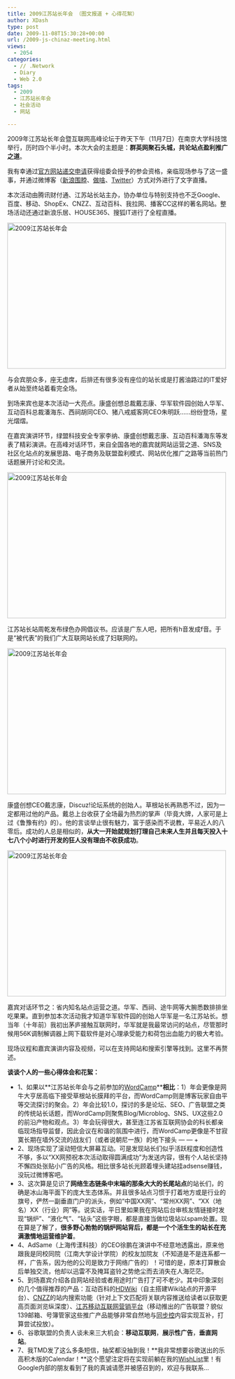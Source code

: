 ```yaml
---
title: 2009江苏站长年会 （图文报道 + 心得花絮）
author: XDash
type: post
date: 2009-11-08T15:30:28+00:00
url: /2009-js-chinaz-meeting.html
views:
  - 2054
categories:
  - // .Network
  - Diary
  - Web 2.0
tags:
  - 2009
  - 江苏站长年会
  - 社会活动
  - 网站

---
```

2009年江苏站长年会暨互联网高峰论坛于昨天下午（11月7日）在南京大学科技馆举行，历时四个半小时。本次大会的主题是：**群英网聚石头城，共论站点盈利推广之道**。

我有幸通过<a href="http://2009.jiangsuz.com/" target="_blank">官方网站递交申请</a>获得组委会授予的参会资格，亲临现场参与了这一盛事，并通过微博客（<a href="http://t.sina.com.cn/xdash" target="_blank">新浪围脖</a>、<a href="http://zuosa.com/xdash" target="_blank">做啥</a>、<a href="http://twitter.com/xdash" target="_blank">Twitter</a>）方式对外进行了文字直播。

本次活动由腾讯财付通、江苏站长站主办，协办单位与特别支持也不乏Google、百度、移动、ShopEx、CNZZ、互动百科、我拉网、播客CC这样的著名网站。整场活动还通过新浪乐居、HOUSE365、搜狐IT进行了全程直播。

<img loading="lazy" decoding="async" class="alignnone size-full wp-image-1865" title="2009江苏站长年会" src="http://www.fanbing.net/wp-content/uploads/2009/11/2345520.jpg" alt="2009江苏站长年会" width="500" height="333" srcset="http://xdash.one/wp-content/uploads/2009/11/2345520.jpg 500w, http://xdash.one/wp-content/uploads/2009/11/2345520-300x199.jpg 300w" sizes="(max-width: 500px) 100vw, 500px" /> 

与会宾朋众多，座无虚席，后排还有很多没有座位的站长或是打酱油路过的IT爱好者从始至终站着看完全场。

到场来宾也是本次活动一大亮点。康盛创想总裁戴志康、华军软件园创始人华军、互动百科总裁潘海东、西祠胡同CEO、猪八戒威客网CEO朱明跃……纷纷登场，星光熠熠。

在嘉宾演讲环节，绿盟科技安全专家李纳、康盛创想戴志康、互动百科潘海东等发表了精彩演讲。在高峰对话环节，来自全国各地的嘉宾就网站运营之道、SNS及社区化站点的发展思路、电子商务及联盟盈利模式、网站优化推广之路等当前热门话题展开讨论和交流。

<!--more-->

<img loading="lazy" decoding="async" class="alignnone size-full wp-image-1866" title="2009江苏站长年会" src="http://www.fanbing.net/wp-content/uploads/2009/11/2345521.jpg" alt="2009江苏站长年会" width="500" height="333" srcset="http://xdash.one/wp-content/uploads/2009/11/2345521.jpg 500w, http://xdash.one/wp-content/uploads/2009/11/2345521-300x199.jpg 300w" sizes="(max-width: 500px) 100vw, 500px" /> 

江苏站长站周乾发布绿色办网倡议书。应该是广东人吧，把所有h音发成f音。于是“被代表”的我们广大互联网站长成了妇联网的。

<img loading="lazy" decoding="async" class="alignnone size-full wp-image-1867" title="2009江苏站长年会" src="http://www.fanbing.net/wp-content/uploads/2009/11/2345522.jpg" alt="2009江苏站长年会" width="500" height="333" srcset="http://xdash.one/wp-content/uploads/2009/11/2345522.jpg 500w, http://xdash.one/wp-content/uploads/2009/11/2345522-300x199.jpg 300w" sizes="(max-width: 500px) 100vw, 500px" /> 

康盛创想CEO戴志康，Discuz!论坛系统的创始人。草根站长再熟悉不过，因为一定都用过他的产品。戴总上台收获了全场最为热烈的掌声（毕竟大牌，人家可是上过《鲁豫有约》的）。他的言谈举止很有魅力，富于感染而不说教，平易近人的八零后。成功的人总是相似的，**从大一开始就规划打理自己未来人生并且每天投入十七八个小时进行开发的狂人没有理由不收获成功**。

<img loading="lazy" decoding="async" class="alignnone size-full wp-image-1869" title="2009江苏站长年会" src="http://www.fanbing.net/wp-content/uploads/2009/11/2345525.jpg" alt="2009江苏站长年会" width="500" height="333" srcset="http://xdash.one/wp-content/uploads/2009/11/2345525.jpg 500w, http://xdash.one/wp-content/uploads/2009/11/2345525-300x199.jpg 300w" sizes="(max-width: 500px) 100vw, 500px" /> 

嘉宾对话环节之：省内知名站点运营之道。华军、西祠、途牛网等大腕悉数排排坐吃果果。直到参加本次活动我才知道华军软件园的创始人华军是一名江苏站长。想当年（十年前）我初出茅庐接触互联网时，华军就是我最常访问的站点，尽管那时候用56K调制解调器上网下载软件是对心理承受能力和荷包出血能力的极大考验。

现场议程和嘉宾演讲内容及视频，可以在支持网站和搜索引擎等找到。这里不再赘述。

**谈谈个人的一些心得体会和花絮：**

  * 1、如果以**江苏站长年会与之前参加的<a href="http://www.fanbing.net/wcc2009-photographs.html" target="_blank">WordCamp</a>****相比**：1）年会更像是网牛大亨居高临下接受草根站长膜拜的平台，而WordCamp则是博客玩家自由平等交流探讨的聚会。2）年会比较1.0，探讨的多是论坛、SEO、广告联盟之类的传统站长话题，而WordCamp则聚焦Blog/Microblog、SNS、UX这些2.0的前沿产物和观点。3）年会玩得很大，甚至连江苏省互联网协会的科长都亲临现场指导监督，因此会议在和谐的氛围中进行，而WordCamp更像是不甘寂寞长期在墙外交流的战友们（或者说朝尼一族）的地下接头 — — +
  * 2、现场实现了滚动短信大屏幕互动。可是发现站长们似乎活跃程度和创造性不够，多以“XX网预祝本次活动取得圆满成功”为发送内容，很有个人站长坚持不懈四处张贴小广告的风格。相比很多站长光顾着埋头建站挂adsense赚钱，没玩过微博客吧。
  * 3、这次算是见识了**网络生态链条中末端的那条大大的长尾站点**的站长们，的确是冰山海平面下的庞大生态体系。并且很多站点习惯于打着地方或是行业的旗号，俨然一副垂直门户的派头，例如“中国XX网”、“常州XX网”、“XX（地名）XX（行业）网”等。说实话，平日里如果我在网站后台审核友情链接时发现“锅炉”、“液化气”、“钻头”这些字眼，都是直接当做垃圾站以spam处置。现在算是了解了，**很多野心勃勃的锅炉网站背后，都是一个个活生生的站长在充满激情地运营维护着**。
  * 4、AdSame（上海传漾科技）的CEO徐鹏在演讲中不经意地透露出，原来他跟我是同校同院（江南大学设计学院）的校友加院友（不知道是不是连系都一样，广告系，因为他的公司是致力于网络广告的）！可惜的是，原本打算散会后单独交流，他却以迅雷不及掩耳盗铃之势绝尘而去消失在人海茫茫。
  * 5、到场嘉宾介绍各自网站经验或者用途时广告打了可不老少。其中印象深刻的几个值得推荐的产品：互动百科的<a href="http://kaiyuan.hudong.com/" target="_blank">HDWiki</a>（自主搭建Wiki站点的开源平台）、<a href="http://www.cnzz.com/" target="_blank">CNZZ</a>的站内搜索功能（针对上下文匹配将关联内容推送给读者以获取更高页面浏览纵深度）、<a href="http://www.jsfenxiao.com" target="_blank">江苏移动互联网营销平台</a>（移动推出的广告联盟？貌似139邮箱、号簿管家这些推广产品能够非常自然地与<a href="http://www.syncoo.com" target="_blank">同步控</a>内容实现互补，打算尝试投放）。
  * 6、谷歌联盟的负责人谈未来三大机会：**移动互联网**，**展示性广告**，**垂直网站**。
  * 7、我TMD发了这么多条短信，抽奖都没抽到我！**我非常想要谷歌送出的乐高积木版的Calendar！**这个愿望注定将在实现前躺在我的<a href="http://www.douban.com/photos/album/20085262/" target="_blank">WishList</a>里！有Google内部的朋友看到了我的真诚请愿并被感召到的，欢迎与我联系&#8230;